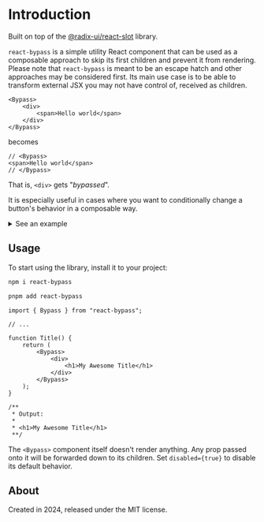 # Introduction

Built on top of the [@radix-ui/react-slot](https://www.radix-ui.com/primitives/docs/utilities/slot) library.

`react-bypass` is a simple utility React component that can be used as a composable approach to skip its first children and prevent it from rendering. Please note that `react-bypass` is meant to be an escape hatch and other approaches may be considered first. Its main use case is to be able to transform external JSX you may not have control of, received as children.

```tsx
<Bypass>
    <div>
        <span>Hello world</span>
    </div>
</Bypass>
```

becomes

```tsx
// <Bypass>
<span>Hello world</span>
// </Bypass>
```

That is, `<div>` gets "_bypassed_".

It is especially useful in cases where you want to conditionally change a button's behavior in a composable way.

<details>
<summary>See an example</summary>

### Display a "Log in" dialog when an user is not authorized

```tsx
import * as React from "react";
import { Dialog, DialogTrigger, DialogContent } from "@radix-ui/react-dialog";
import { Bypass } from "react-bypass";

const ProtectedAction = ({ children }) => {
    const { isLoggedIn } = useSession();

    // Allow regular action when user is logged in
    if (isLoggedIn) {
        return <Slot onClick={onClick}>{children}</Slot>;
    }

    // Bypass the button and replace it with a dialog trigger instead
    return (
        <Dialog>
            <DialogTrigger>
                <Bypass>{children}</Bypass>
            </DialogTrigger>
            <DialogContent>
                <SignUp />
            </DialogContent>
        </Dialog>
    );
};
```

```tsx
// Only allows uploads to start when user is logged in
// If he's not logged in the dialog will appear instead
<ProtectedAction>
    <button onClick={startUpload}>
        <span>Click to upload files</span>
    </button>
</ProtectedAction>
```

</details>

## Usage

To start using the library, install it to your project:

```bash
npm i react-bypass
```

```bash
pnpm add react-bypass
```

```tsx
import { Bypass } from "react-bypass";

// ...

function Title() {
    return (
        <Bypass>
            <div>
                <h1>My Awesome Title</h1>
            </div>
        </Bypass>
    );
}

/**
 * Output:
 *
 * <h1>My Awesome Title</h1>
 **/
```

The `<Bypass>` component itself doesn't render anything. Any prop passed onto it will be forwarded down to its children.
Set `disabled={true}` to disable its default behavior.

## About

Created in 2024, released under the MIT license.

